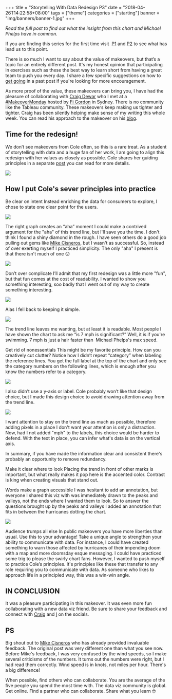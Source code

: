 +++
title = "Storytelling With Data Redesign P3"
date = "2018-04-26T14:22:58+08:00"
tags = ["theme"]
categories = ["starting"]
banner = "img/banners/banner-1.jpg"
+++

*Read the full post to find out what the insight from this chart and Michael Phelps have in common.*

If you are finding this series for the first time visit  [P1](https://vizsimply.com/blog/2017/9/17/rare-redesign-for-storytelling-with-data-p1) and [P2](https://vizsimply.com/blog/2017/9/19/rare-redesign-for-storytelling-with-data-p2) to see what has lead us to this point.

There is so much I want to say about the value of makeovers, but that’s a topic for an entirely different post. It's my honest opinion that participating in exercises such as these the best way to learn short from having a great team to push you every day. I share a few specific suggestions on how to [get going](https://vizsimply.com/blog/2017/7/22/how-to-give-tableau-a-go) in a past post if you're looking for more encouragement.

As more proof of the value, these makeovers can bring you, I have had the pleasure of collaborating with [Craig Dewar](https://www.linkedin.com/in/craig-dewar/) who I met at a [#MakeoverMonday](https://twitter.com/search?q=%23makeovermonday&src=typd) hosted by [Fi Gordon](https://twitter.com/VizChic) in Sydney. There is no community like the Tableau community. These makeovers keep making us tighter and tighter. Craig has been silently helping make sense of my writing this whole week. You can read his approach to the makeover on his [blog](https://craigsdewar.com/2017/09/21/hurricane-dataviz-challenge/).

## Time for the redesign!

We don’t see makeovers from Cole often, so this is a rare treat. As a student of storytelling with data and a huge fan of her work, I am going to align this redesign with her values as closely as possible. Cole shares her guiding principles in a separate [post](http://www.storytellingwithdata.com/blog/2017/8/9/my-guiding-principles) you can read for more details.

![](/img/post-4/final-chart.png)

## How I put Cole's sever principles into practice

Be clear on intent Instead enriching the data for consumers to explore, I chose to state one clear point for the users.

![](/img/post-4/chart.-title.png)

The right graph creates an “aha” moment I could make a contrived argument for the "aha" of this trend line, but I'll save you the time. I don't think I found a shiny diamond in the rough. I have seen others do a good job pulling out gems like [Mike Cisneros](https://public.tableau.com/shared/5RRBNK7WS?:display_count=yes), but I wasn't as successful. So, instead of over exerting myself I practiced simplicity. The only "aha" I present is that there isn't much of one 😕

![](/img/post-4/middle-of-the-chart.png)

Don’t over complicate I’ll admit that my first redesign was a little more "fun", but that fun comes at the cost of readability. I wanted to show you something interesting, soo badly that I went out of my way to create something interesting.

![](/img/post-4/another-idea.png)

Alas I fell back to keeping it simple.

![](/img/post-4/final-final.png)

The trend line leaves me wanting, but at least it is readable. Most people I have shown the chart to ask me “is 7 mph is significant?” Well, it is if you're swimming. 7 mph is just a hair faster than  Michael Phelps's max speed.

Get rid of nonessentials This might be my favorite principle. How can you creatively cut clutter? Notice how I didn’t repeat “category” when labeling the reference lines. You get the full label at the top of the chart and only see the category numbers on the following lines, which is enough after you know the numbers refer to a category.

![](/img/post-4/hurricane-category.png)

I also didn’t use a y-axis or label. Cole probably won’t like that design choice, but I made this design choice to avoid drawing attention away from the trend line.

![](/img/post-4/top-right-hand-side.png)

I want attention to stay on the trend line as much as possible, therefore adding pixels in a place I don't want your attention is only a distraction. Now, had I not added "mph" to the labels, this choice would be harder to defend. With the text in place, you can infer what's data is on the vertical axis.

In summary, if you have made the information clear and consistent there's probably an opportunity to remove redundancy.

Make it clear where to look Placing the trend in front of other marks is important, but what really makes it pop here is the accented color. Contrast is king when creating visuals that stand out.

Words make a graph accessible I was hesitant to add an annotation, but everyone I shared this viz with was immediately drawn to the peaks and valleys, not the ends where I wanted them to look. So to answer the questions brought up by the peaks and valleys I added an annotation that fits in between the hurricanes dotting the chart.

![](/img/post-4/annotation.png)

Audience trumps all else In public makeovers you have more liberties than usual. Use this to your advantage! Take a unique angle to strengthen your ability to communicate with data. For instance, I could have created something to warn those affected by hurricanes of their impending doom with a map and more doomsday esque messaging. I could have practiced some trig to please the swirly chart fans. However, I wanted to push myself to practice Cole’s principles. It's principles like these that transfer to any role requiring you to communicate with data. As someone who likes to approach life in a principled way, this was a win-win angle.

## IN CONCLUSION

It was a pleasure participating in this makeover. It was even more fun collaborating with a new data viz friend. Be sure to share your feedback and connect with [Craig](https://twitter.com/craigsdewar) and [I](https://twitter.com/robcrock) on the socials.

## PS

Big shout out to [Mike Cisneros](https://twitter.com/mikevizneros) who has already provided invaluable feedback. The original post was very different one than what you see now. Before Mike's feedback, I was very confused by the wind speeds, so I make several criticisms of the numbers. It turns out the numbers were right, but I had read them correctly. Wind speed is in knots, not miles per hour. There's a big difference!

When possible, find others who can collaborate. You are the average of the five people you spend the most time with. The data viz community is global. Get online. Find a partner who can collaborate. Share what you learn 🤓